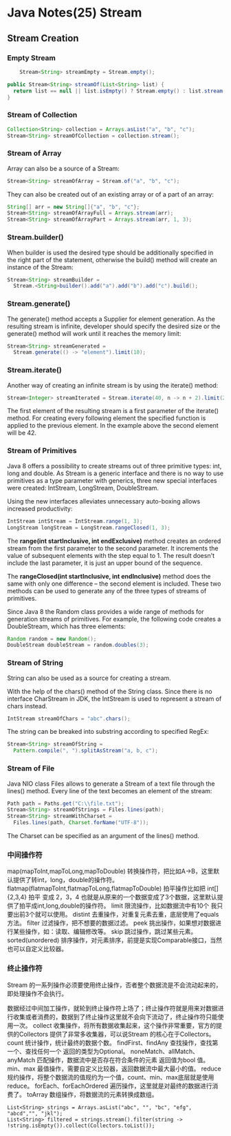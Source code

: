 # Java Notes(25) Stream 



## Stream Creation

### Empty Stream

```java
	Stream<String> streamEmpty = Stream.empty();
```

```java
public Stream<String> streamOf(List<String> list) {
  return list == null || list.isEmpty() ? Stream.empty() : list.stream();
}
```

### Stream of Collection

```java
Collection<String> collection = Arrays.asList("a", "b", "c");
Stream<String> streamOfCollection = collection.stream();
```


### Stream of Array

Array can also be a source of a Stream:

```java
Stream<String> streamOfArray = Stream.of("a", "b", "c");
```
They can also be created out of an existing array or of a part of an array:

```java
String[] arr = new String[]{"a", "b", "c"};
Stream<String> streamOfArrayFull = Arrays.stream(arr);
Stream<String> streamOfArrayPart = Arrays.stream(arr, 1, 3);
```

### Stream.builder()

When builder is used the desired type should be additionally specified in the right part of the statement, otherwise the build() method will create an instance of the Stream<Object>:

```java
Stream<String> streamBuilder =
  Stream.<String>builder().add("a").add("b").add("c").build();
```

### Stream.generate()

The generate() method accepts a Supplier<T> for element generation. As the resulting stream is infinite, developer should specify the desired size or the generate() method will work until it reaches the memory limit:

```java
Stream<String> streamGenerated =
  Stream.generate(() -> "element").limit(10);
```


### Stream.iterate()

Another way of creating an infinite stream is by using the iterate() method:

```java
Stream<Integer> streamIterated = Stream.iterate(40, n -> n + 2).limit(20);
```
The first element of the resulting stream is a first parameter of the iterate() method. For creating every following element the specified function is applied to the previous element. In the example above the second element will be 42.


### Stream of Primitives

Java 8 offers a possibility to create streams out of three primitive types: int, long and double. As Stream<T> is a generic interface and there is no way to use primitives as a type parameter with generics, three new special interfaces were created: IntStream, LongStream, DoubleStream.

Using the new interfaces alleviates unnecessary auto-boxing allows increased productivity:

```java
IntStream intStream = IntStream.range(1, 3);
LongStream longStream = LongStream.rangeClosed(1, 3);
```

The **range(int startInclusive, int endExclusive)** method creates an ordered stream from the first parameter to the second parameter. It increments the value of subsequent elements with the step equal to 1. The result doesn't include the last parameter, it is just an upper bound of the sequence.

The **rangeClosed(int startInclusive, int endInclusive)** method does the same with only one difference – the second element is included. These two methods can be used to generate any of the three types of streams of primitives.

Since Java 8 the Random class provides a wide range of methods for generation streams of primitives. For example, the following code creates a DoubleStream, which has three elements:

```java
Random random = new Random();
DoubleStream doubleStream = random.doubles(3);
```

### Stream of String

String can also be used as a source for creating a stream.

With the help of the chars() method of the String class. Since there is no interface CharStream in JDK, the IntStream is used to represent a stream of chars instead.

```java
IntStream streamOfChars = "abc".chars();
```

The string can be breaked into substring according to specified RegEx:

```java
Stream<String> streamOfString =
  Pattern.compile(", ").splitAsStream("a, b, c");
```

### Stream of File

Java NIO class Files allows to generate a Stream<String> of a text file through the lines() method. Every line of the text becomes an element of the stream:

```java
Path path = Paths.get("C:\\file.txt");
Stream<String> streamOfStrings = Files.lines(path);
Stream<String> streamWithCharset = 
  Files.lines(path, Charset.forName("UTF-8"));
```
The Charset can be specified as an argument of the lines() method.



### 中间操作符

map(mapToInt,mapToLong,mapToDouble) 转换操作符，把比如A->B，这里默认提供了转int，long，double的操作符。
flatmap(flatmapToInt,flatmapToLong,flatmapToDouble) 拍平操作比如把 int[]{2,3,4} 拍平 变成 2，3，4 也就是从原来的一个数据变成了3个数据，这里默认提供了拍平成int,long,double的操作符。
limit 限流操作，比如数据流中有10个 我只要出前3个就可以使用。
distint 去重操作，对重复元素去重，底层使用了equals方法。
filter 过滤操作，把不想要的数据过滤。
peek 挑出操作，如果想对数据进行某些操作，如：读取、编辑修改等。
skip 跳过操作，跳过某些元素。
sorted(unordered) 排序操作，对元素排序，前提是实现Comparable接口，当然也可以自定义比较器。


### 终止操作符
Stream 的一系列操作必须要使用终止操作，否者整个数据流是不会流动起来的，即处理操作不会执行。

数据经过中间加工操作，就轮到终止操作符上场了；终止操作符就是用来对数据进行收集或者消费的，数据到了终止操作这里就不会向下流动了，终止操作符只能使用一次。
collect 收集操作，将所有数据收集起来，这个操作非常重要，官方的提供的Collectors 提供了非常多收集器，可以说Stream 的核心在于Collectors。
count 统计操作，统计最终的数据个数。
findFirst、findAny 查找操作，查找第一个、查找任何一个 返回的类型为Optional。
noneMatch、allMatch、anyMatch 匹配操作，数据流中是否存在符合条件的元素 返回值为bool 值。
min、max 最值操作，需要自定义比较器，返回数据流中最大最小的值。
reduce 规约操作，将整个数据流的值规约为一个值，count、min、max底层就是使用reduce。
forEach、forEachOrdered 遍历操作，这里就是对最终的数据进行消费了。
toArray 数组操作，将数据流的元素转换成数组。


```
List<String> strings = Arrays.asList("abc", "", "bc", "efg", "abcd","", "jkl");
List<String> filtered = strings.stream().filter(string -> !string.isEmpty()).collect(Collectors.toList());
```

